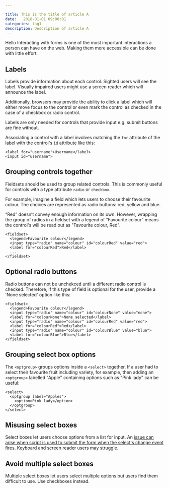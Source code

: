 ```yaml
---

title: This is the title of article A
date:   2018-01-01 09:00:01
categories: tag1
description: Description of article A
---
```


Hello Interacting with forms is one of the most important interactions a person can have on the web. Making them more accessible can be done with little effort.

## Labels

Labels provide information about each control. Sighted users will see the label. Visually impaired users might use a screen reader which will announce the label.

Additionally, browsers may provide the ability to click a label which will either move focus to the control or even mark the control as checked in the case of a checkbox or radio control.

Labels are only needed for controls that provide input e.g. submit buttons are fine without.

Associating a control with a label involves matching the `for` attribute of the label with the control's `id` attribute like this:

	<label for="username">Username</label>
	<input id="username">

## Grouping controls together

Fieldsets should be used to group related controls. This is commonly useful for controls with a type attribute `radio` or `checkbox`.

For example, imagine a field which lets users to choose their favourite colour. The choices are represented as radio buttons: red, yellow and blue.

“Red” doesn’t convey enough information on its own. However, wrapping the group of radios in a fieldset with a legend of “Favourite colour” means the control's will be read out as "Favourite colour, Red".

    <fieldset>
      <legend>Favourite colour</legend>
      <input type="radio" name="colour" id="colourRed" value="red">
      <label for="colourRed">Red</label>
      ...
    </fieldset>

## Optional radio buttons

Radio buttons can not be unchekced until a different radio control is checked. Therefore, if this type of field is optional for the user, provide a 'None selected' option like this:

    <fieldset>
      <legend>Favourite colour</legend>
      <input type="radio" name="colour" id="colourNone" value="none">
      <label for="colourNone">None selected</label>
      <input type="radio" name="colour" id="colourRed" value="red">
      <label for="colourRed">Red</label>
      <input type="radio" name="colour" id="colourBlue" value="blue">
      <label for="colourBlue">Blue</label>
    </fieldset>

## Grouping select box options

The `<optgroup>` groups options inside a `<select>` together. If a user had to select their favourite fruit including variety, for example, then adding an `<optgroup>` labelled "Apple" containing options such as "Pink lady" can be useful:

    <select>
      <optgroup label="Apples">
        <option>Pink lady</option>
      </optgroup>
    </select>

## Misusing select boxes

Select boxes let users choose options from a list for input. An [issue can arise when script is used to submit the form when the select's change event fires](/articles/select-boxes-shouldnt-submit-on-change/). Keyboard and screen reader users may struggle.

## Avoid multiple select boxes

Multiple select boxes let users select multiple options but users find them difficult to use. Use checkboxes instead.